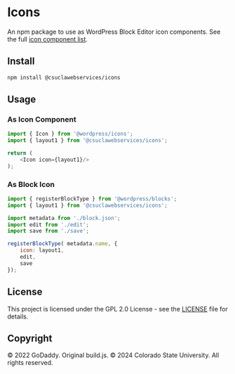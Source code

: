 # Icons
An npm package to use as WordPress Block Editor icon components. See the full [icon component list](icons.md).

## Install
```bash
npm install @csuclawebservices/icons
```

## Usage

### As Icon Component
```js
import { Icon } from '@wordpress/icons';
import { layout1 } from '@csuclawebservices/icons';

return (
	<Icon icon={layout1}/>
);
```

### As Block Icon
```js
import { registerBlockType } from '@wordpress/blocks';
import { layout1 } from '@csuclawebservices/icons';

import metadata from './block.json';
import edit from './edit';
import save from './save';

registerBlockType( metadata.name, {
	icon: layout1,
	edit,
	save
});
```

## License
This project is licensed under the GPL 2.0 License - see the [LICENSE](LICENSE) file for details.

## Copyright

© 2022 GoDaddy. Original build.js.
© 2024 Colorado State University. All rights reserved.